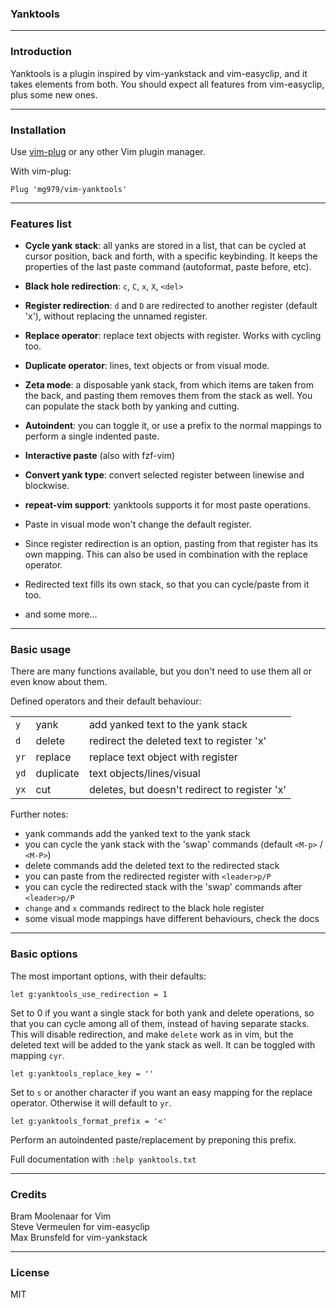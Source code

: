### Yanktools

----------------------------------------------------------------------------


### Introduction

Yanktools is a plugin inspired by vim-yankstack and vim-easyclip, and it
takes elements from both. You should expect all features from vim-easyclip,
plus some new ones.

----------------------------------------------------------------------------


### Installation

Use [vim-plug](https://github.com/junegunn/vim-plug) or any other Vim plugin manager.

With vim-plug:

    Plug 'mg979/vim-yanktools'



----------------------------------------------------------------------------


### Features list

* __Cycle yank stack__: all yanks are stored in a list, that can be cycled at
  cursor position, back and forth, with a specific keybinding. It keeps the
  properties of the last paste command (autoformat, paste before, etc).

* __Black hole redirection__: `c`, `C`, `x`, `X`, `<del>`

* __Register redirection__: `d` and `D` are redirected to another register
  (default 'x'), without replacing the unnamed register.

* __Replace operator__: replace text objects with register. Works with cycling too.

* __Duplicate operator__: lines, text objects or from visual mode.

* __Zeta mode__: a disposable yank stack, from which items are taken from the
  back, and pasting them removes them from the stack as well. You can populate
  the stack both by yanking and cutting.

* __Autoindent__: you can toggle it, or use a prefix to the normal
  mappings to perform a single indented paste.

* __Interactive paste__ (also with fzf-vim)

* __Convert yank type__: convert selected register between linewise and blockwise.

* __repeat-vim support__: yanktools supports it for most paste operations.

* Paste in visual mode won't change the default register.

* Since register redirection is an option, pasting from that register has its
  own mapping. This can also be used in combination with the replace operator.

* Redirected text fills its own stack, so that you can cycle/paste from it too.

* and some more...


----------------------------------------------------------------------------


### Basic usage

There are many functions available, but you don't need to use them all or even
know about them.

Defined operators and their default behaviour:

||||
|-|-|-|
| `y`  |	yank        |add yanked text to the yank stack|
| `d`  |	delete      |redirect the deleted text to register 'x'|
| `yr` |	replace     |replace text object with register|
| `yd` |	duplicate   |text objects/lines/visual|
| `yx` |	cut         |deletes, but doesn't redirect to register 'x'|

Further notes:

- yank commands add the yanked text to the yank stack
- you can cycle the yank stack with the 'swap' commands (default `<M-p>` / `<M-P>`)
- delete commands add the deleted text to the redirected stack
- you can paste from the redirected register with `<leader>p/P`
- you can cycle the redirected stack with the 'swap' commands after `<leader>p/P`
- `change` and `x` commands redirect to the black hole register
- some visual mode mappings have different behaviours, check the docs



----------------------------------------------------------------------------

### Basic options


The most important options, with their defaults:

	let g:yanktools_use_redirection = 1

Set to 0 if you want a single stack for both yank and delete operations, so
that you can cycle among all of them, instead of having separate stacks.
This will disable redirection, and make `delete` work as in vim, but the
deleted text will be added to the yank stack as well.
It can be toggled with mapping `cyr`.

	let g:yanktools_replace_key = ''

Set to `s` or another character if you want an easy mapping for the replace
operator. Otherwise it will default to `yr`.

	let g:yanktools_format_prefix = '<'

Perform an autoindented paste/replacement by preponing this prefix.


Full documentation with `:help yanktools.txt`

----------------------------------------------------------------------------


### Credits

Bram Moolenaar for Vim  
Steve Vermeulen for vim-easyclip  
Max Brunsfeld for vim-yankstack  


----------------------------------------------------------------------------


### License

MIT
